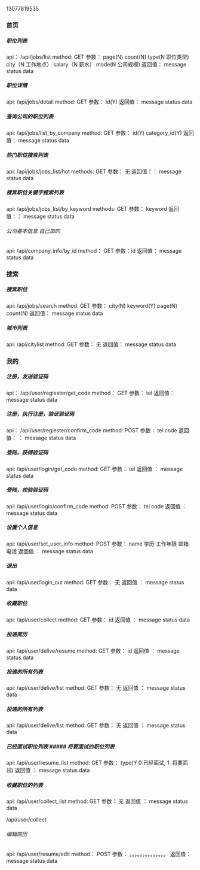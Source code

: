 13077819535

### 首页

##### 职位列表
api： /api/jobs/list
method: GET
参数： page(N)     count(N)    type(N  职位类型)   city（N 工作地点）   salary（N  薪水）   mode(N 公司规模)
返回值： message     status     data

##### 职位详情
api: /api/jobs/detail
method: GET
参数： id(Y)
返回值：  message     status     data


##### 查询公司的职位列表
api: /api/jobs/list_by_company
method: GET
参数： id(Y)   category_id(Y)
返回值：  message     status     data

##### 热门职位搜索列表
api: /api/jobs/jobs_list/hot
methods: GET
参数： 无
返回值：：  message     status     data

##### 搜索职位关键字搜索列表
api: /api/jobs/jobs_list/by_keyword
methods: GET
参数： keyword
返回值：：  message     status     data

###### 公司基本信息 自己加的
api: /api/company_info/by_id
method： GET
参数：id
返回值： message     status     data





### 搜索

##### 搜索职位
api: /api/jobs/search
method: GET
参数： city(N)    keyword(Y)   page(N)    count(N)
返回值：  message     status     data



##### 城市列表
api: /api/citylist
method: GET
参数： 无
返回值：  message     status     data


### 我的

##### 注册，发送验证码
api： /api/user/regiester/get_code
method： GET
参数： tel
返回值： message     status     data

##### 注册，执行注册，验证验证码
api： /api/user/regiester/confirm_code
method: POST
参数： tel    code
返回值： ： message     status     data

##### 登陆，获得验证码
api: /api/user/login/get_code
method: GET
参数： tel
返回值 ： message     status     data

##### 登陆，校验验证码
api: /api/user/login/confirm_code
method: POST
参数： tel   code
返回值 ： message     status     data


##### 设置个人信息
api: /api/user/set_user_info
method: POST
参数： name   学历   工作年限     邮箱     电话
返回值 ： message     status     data

##### 退出
api: /api/user/login_out
method: GET
参数： 无
返回值 ： message     status     data






##### 收藏职位
api: /api/user/collect
method: GET
参数： id
返回值 ： message     status     data


##### 投递简历
api: /api/user/delive/resume
method: GET
参数： id
返回值 ： message     status     data


##### 投递的所有列表
api: /api/user/delive/list
method: GET
参数： 无
返回值 ： message     status     data


##### 投递的所有列表
api: /api/user/delive/list
method: GET
参数： 无
返回值 ： message     status     data


##### 已经面试职位列表   ##### 将要面试的职位列表
api: /api/user/resume_list
method: GET
参数： type(Y   0:已经面试, 1: 将要面试)
返回值 ： message     status     data



##### 收藏职位的列表
api: /api/user/collect_list
method: GET
参数： 无
返回值 ： message     status     data

/api/user/collect



###### 编辑简历
api: /api/user/resume/edit
method： POST
参数： 。。。。。。。。。。。。。。
返回值： message     status     data


